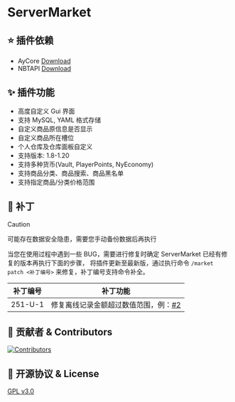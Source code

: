 # ServerMarket

## ⭐ 插件依赖

+ AyCore [Download](https://cdn.mc9y.com/files/AyCore/AyCore-1.2.1-BETA.jar)
+ NBTAPI [Download](https://www.spigotmc.org/resources/nbt-api.7939/)

## ✨ 插件功能

* 高度自定义 Gui 界面
* 支持 MySQL, YAML 格式存储
* 自定义商品原信息是否显示
* 自定义商品所在槽位
* 个人仓库及仓库面板自定义
* 支持版本: 1.8-1.20
* 支持多种货币(Vault, PlayerPoints, NyEconomy)
* 支持商品分类、商品搜索、商品黑名单
* 支持指定商品/分类价格范围

## 🔨 补丁

> [!CAUTION]  
> 可能存在数据安全隐患，需要您手动备份数据后再执行

当您在使用过程中遇到一些 BUG，需要进行修复时确定 ServerMarket 已经有修复的版本再执行下面的步骤，
将插件更新至最新版，通过执行命令 `/market patch <补丁编号>` 来修复，补丁编号支持命令补全。

|  补丁编号   |                                   补丁功能                                   |
|:-------:|:------------------------------------------------------------------------:|
| 251-U-1 | 修复离线记录金额超过数值范围，例：[#2](https://github.com/blank038/ServerMarket/issues/2) |

## 🌱 贡献者 & Contributors

<a href="https://github.com/blank038/ServerMarket/graphs/contributors">
  <img src="https://contrib.rocks/image?repo=blank038/ServerMarket" alt="Contributors"/>
</a>

## 📃 开源协议 & License

[GPL v3.0](https://opensource.org/license/gpl-3-0/)